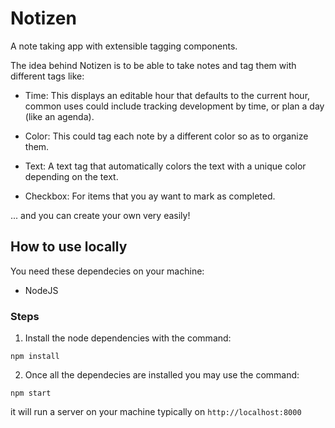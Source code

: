 # Notizen
A note taking app with extensible tagging components.

The idea behind Notizen is to be able to take notes and tag them with different tags like:
- Time: This displays an editable hour that defaults to the current hour, common uses could include tracking development by time, or plan a day (like an agenda).

- Color: This could tag each note by a different color so as to organize them.

- Text: A text tag that automatically colors the text with a unique color depending on the text.

- Checkbox: For items that you  ay want to mark as completed.

... and you can create your own very easily!

## How to use locally

You need these dependecies on your machine:

- NodeJS

### Steps

1. Install the node dependencies with the command:

`npm install`

2. Once all the dependecies are installed you may use the command:

`npm start`

it will run a server on your machine typically on `http://localhost:8000`
